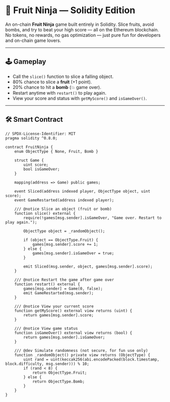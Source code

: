 # 🍉 Fruit Ninja — Solidity Edition   
   
An on-chain **Fruit Ninja** game built entirely in Solidity. Slice fruits, avoid bombs, and try to beat your high score — all on the Ethereum blockchain. No tokens, no rewards, no gas optimization — just pure fun for developers and on-chain game lovers.    
    
---  
     
## 🕹 Gameplay    
   
- Call the `slice()` function to slice a falling object.   
- 80% chance to slice a **fruit** (+1 point).     
- 20% chance to hit a **bomb** (💥 game over).    
- Restart anytime with `restart()` to play again.        
- View your score and status with `getMyScore()` and `isGameOver()`.   
  
---  
  
## 🛠 Smart Contract 

```solidity   
// SPDX-License-Identifier: MIT
pragma solidity ^0.8.0;  
 
contract FruitNinja {
    enum ObjectType { None, Fruit, Bomb }

    struct Game {
        uint score;
        bool isGameOver;
    }

    mapping(address => Game) public games;

    event Sliced(address indexed player, ObjectType object, uint score);
    event GameRestarted(address indexed player);

    /// @notice Slice an object (fruit or bomb)
    function slice() external {
        require(!games[msg.sender].isGameOver, "Game over. Restart to play again.");

        ObjectType object = _randomObject();

        if (object == ObjectType.Fruit) {
            games[msg.sender].score += 1;
        } else {
            games[msg.sender].isGameOver = true;
        }

        emit Sliced(msg.sender, object, games[msg.sender].score);
    }

    /// @notice Restart the game after game over
    function restart() external {
        games[msg.sender] = Game(0, false);
        emit GameRestarted(msg.sender);
    }

    /// @notice View your current score
    function getMyScore() external view returns (uint) {
        return games[msg.sender].score;
    }

    /// @notice View game status
    function isGameOver() external view returns (bool) {
        return games[msg.sender].isGameOver;
    }

    /// @dev Simulate randomness (not secure, for fun use only)
    function _randomObject() private view returns (ObjectType) {
        uint rand = uint(keccak256(abi.encodePacked(block.timestamp, block.difficulty, msg.sender))) % 10;
        if (rand < 8) {
            return ObjectType.Fruit;
        } else {
            return ObjectType.Bomb;
        }
    }
}
